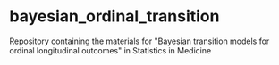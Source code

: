 # bayesian_ordinal_transition
Repository containing the materials for "Bayesian transition models for ordinal longitudinal outcomes" in Statistics in Medicine
